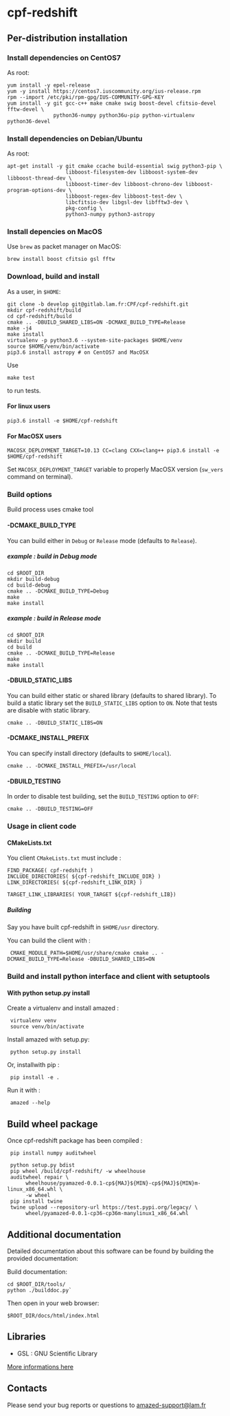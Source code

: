 # cpf-redshift


## Per-distribution installation

### Install dependencies on CentOS7

As root:

    yum install -y epel-release
    yum -y install https://centos7.iuscommunity.org/ius-release.rpm
    rpm --import /etc/pki/rpm-gpg/IUS-COMMUNITY-GPG-KEY
    yum install -y git gcc-c++ make cmake swig boost-devel cfitsio-devel fftw-devel \
                   python36-numpy python36u-pip python-virtualenv python36-devel

### Install dependencies on Debian/Ubuntu

As root:

    apt-get install -y git cmake ccache build-essential swig python3-pip \
                       libboost-filesystem-dev libboost-system-dev libboost-thread-dev \
                       libboost-timer-dev libboost-chrono-dev libboost-program-options-dev \
                       libboost-regex-dev libboost-test-dev \
                       libcfitsio-dev libgsl-dev libfftw3-dev \
                       pkg-config \
                       python3-numpy python3-astropy

### Install depencies on MacOS

Use `brew` as packet manager on MacOS:

    brew install boost cfitsio gsl fftw

### Download, build and install

As a user, in `$HOME`:

    git clone -b develop git@gitlab.lam.fr:CPF/cpf-redshift.git
    mkdir cpf-redshift/build
    cd cpf-redshift/build
    cmake .. -DBUILD_SHARED_LIBS=ON -DCMAKE_BUILD_TYPE=Release
    make -j4
    make install
    virtualenv -p python3.6 --system-site-packages $HOME/venv
    source $HOME/venv/bin/activate
    pip3.6 install astropy # on CentOS7 and MacOSX

Use

    make test

to run tests.

#### For linux users

    pip3.6 install -e $HOME/cpf-redshift

#### For MacOSX users

    MACOSX_DEPLOYMENT_TARGET=10.13 CC=clang CXX=clang++ pip3.6 install -e $HOME/cpf-redshift

Set `MACOSX_DEPLOYMENT_TARGET` variable to properly MacOSX version (`sw_vers` command on terminal).

### Build options

Build process uses cmake tool

#### -DCMAKE_BUILD_TYPE

You can build either in `Debug` or `Release` mode (defaults to `Release`).

##### example : build in Debug mode

    cd $ROOT_DIR
    mkdir build-debug
    cd build-debug
    cmake .. -DCMAKE_BUILD_TYPE=Debug
    make
    make install

##### example : build in Release  mode

    cd $ROOT_DIR
    mkdir build
    cd build
    cmake .. -DCMAKE_BUILD_TYPE=Release
    make
    make install


#### -DBUILD_STATIC_LIBS

You can build either static or shared library (defaults to shared library). To build a static library set the `BUILD_STATIC_LIBS` option to `ON`.
Note that tests are disable with static library.

    cmake .. -DBUILD_STATIC_LIBS=ON


#### -DCMAKE_INSTALL_PREFIX

You can specify install directory (defaults to `$HOME/local`).

    cmake .. -DCMAKE_INSTALL_PREFIX=/usr/local


#### -DBUILD_TESTING

In order to disable test building, set the `BUILD_TESTING` option to `OFF`:

    cmake .. -DBUILD_TESTING=OFF


### Usage in client code

#### CMakeLists.txt

You client `CMakeLists.txt` must include :

    FIND_PACKAGE( cpf-redshift )
    INCLUDE_DIRECTORIES( ${cpf-redshift_INCLUDE_DIR} )
    LINK_DIRECTORIES( ${cpf-redshift_LINK_DIR} )

    TARGET_LINK_LIBRARIES( YOUR_TARGET ${cpf-redshift_LIB})

##### Building

Say you have built cpf-redshift in `$HOME/usr` directory.

You can build the client with :

     CMAKE_MODULE_PATH=$HOME/usr/share/cmake cmake .. -DCMAKE_BUILD_TYPE=Release -DBUILD_SHARED_LIBS=ON


### Build and install python interface and client with setuptools

#### With python setup.py install

Create a virtualenv and install amazed :

     virtualenv venv
     source venv/bin/activate

Install amazed with setup.py:

     python setup.py install

Or, installwith pip :

     pip install -e .

Run it with :

     amazed --help

## Build wheel package

Once cpf-redshift package has been compiled :

     pip install numpy auditwheel

     python setup.py bdist
     pip wheel /build/cpf-redshift/ -w wheelhouse
     auditwheel repair \
          wheelhouse/pyamazed-0.0.1-cp${MAJ}${MIN}-cp${MAJ}${MIN}m-linux_x86_64.whl \
          -w wheel
     pip install twine
     twine upload --repository-url https://test.pypi.org/legacy/ \
          wheel/pyamazed-0.0.1-cp36-cp36m-manylinux1_x86_64.whl

## Additional documentation

Detailed documentation about this software can be found by building the provided documentation:

Build documentation:

    cd $ROOT_DIR/tools/
    python ./builddoc.py`

Then open in your web browser:

    $ROOT_DIR/docs/html/index.html

## Libraries

+ GSL : GNU Scientific Library

[More informations here](https://www.gnu.org/software/gsl/)

## Contacts

Please send your bug reports or questions to amazed-support@lam.fr
